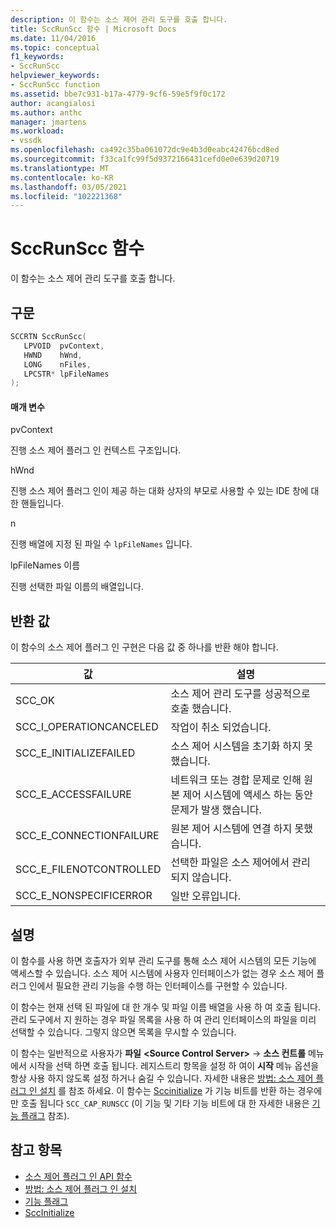 ```yaml
---
description: 이 함수는 소스 제어 관리 도구를 호출 합니다.
title: SccRunScc 함수 | Microsoft Docs
ms.date: 11/04/2016
ms.topic: conceptual
f1_keywords:
- SccRunScc
helpviewer_keywords:
- SccRunScc function
ms.assetid: bbe7c931-b17a-4779-9cf6-59e5f9f0c172
author: acangialosi
ms.author: anthc
manager: jmartens
ms.workload:
- vssdk
ms.openlocfilehash: ca492c35ba061072dc9e4b3d0eabc42476bcd8ed
ms.sourcegitcommit: f33ca1fc99f5d9372166431cefd0e0e639d20719
ms.translationtype: MT
ms.contentlocale: ko-KR
ms.lasthandoff: 03/05/2021
ms.locfileid: "102221368"
---
```

# <a name="sccrunscc-function"></a>SccRunScc 함수
이 함수는 소스 제어 관리 도구를 호출 합니다.

## <a name="syntax"></a>구문

```cpp
SCCRTN SccRunScc(
   LPVOID  pvContext,
   HWND    hWnd,
   LONG    nFiles,
   LPCSTR* lpFileNames
);
```

#### <a name="parameters"></a>매개 변수
 pvContext

진행 소스 제어 플러그 인 컨텍스트 구조입니다.

 hWnd

진행 소스 제어 플러그 인이 제공 하는 대화 상자의 부모로 사용할 수 있는 IDE 창에 대 한 핸들입니다.

 n

진행 배열에 지정 된 파일 수 `lpFileNames` 입니다.

 lpFileNames 이름

진행 선택한 파일 이름의 배열입니다.

## <a name="return-value"></a>반환 값
 이 함수의 소스 제어 플러그 인 구현은 다음 값 중 하나를 반환 해야 합니다.

|값|설명|
|-----------|-----------------|
|SCC_OK|소스 제어 관리 도구를 성공적으로 호출 했습니다.|
|SCC_I_OPERATIONCANCELED|작업이 취소 되었습니다.|
|SCC_E_INITIALIZEFAILED|소스 제어 시스템을 초기화 하지 못했습니다.|
|SCC_E_ACCESSFAILURE|네트워크 또는 경합 문제로 인해 원본 제어 시스템에 액세스 하는 동안 문제가 발생 했습니다.|
|SCC_E_CONNECTIONFAILURE|원본 제어 시스템에 연결 하지 못했습니다.|
|SCC_E_FILENOTCONTROLLED|선택한 파일은 소스 제어에서 관리 되지 않습니다.|
|SCC_E_NONSPECIFICERROR|일반 오류입니다.|

## <a name="remarks"></a>설명
 이 함수를 사용 하면 호출자가 외부 관리 도구를 통해 소스 제어 시스템의 모든 기능에 액세스할 수 있습니다. 소스 제어 시스템에 사용자 인터페이스가 없는 경우 소스 제어 플러그 인에서 필요한 관리 기능을 수행 하는 인터페이스를 구현할 수 있습니다.

 이 함수는 현재 선택 된 파일에 대 한 개수 및 파일 이름 배열을 사용 하 여 호출 됩니다. 관리 도구에서 지 원하는 경우 파일 목록을 사용 하 여 관리 인터페이스의 파일을 미리 선택할 수 있습니다. 그렇지 않으면 목록을 무시할 수 있습니다.

 이 함수는 일반적으로 사용자가 **파일** **\<Source Control Server>**  ->  **소스 컨트롤** 메뉴에서 시작을 선택 하면 호출 됩니다. 레지스트리 항목을 설정 하 여이 **시작** 메뉴 옵션을 항상 사용 하지 않도록 설정 하거나 숨길 수 있습니다. 자세한 내용은 [방법: 소스 제어 플러그 인 설치](../extensibility/internals/how-to-install-a-source-control-plug-in.md) 를 참조 하세요. 이 함수는 [Sccinitialize](../extensibility/sccinitialize-function.md) 가 기능 비트를 반환 하는 경우에만 호출 됩니다 `SCC_CAP_RUNSCC` (이 기능 및 기타 기능 비트에 대 한 자세한 내용은 [기능 플래그](../extensibility/capability-flags.md) 참조).

## <a name="see-also"></a>참고 항목
- [소스 제어 플러그 인 API 함수](../extensibility/source-control-plug-in-api-functions.md)
- [방법: 소스 제어 플러그 인 설치](../extensibility/internals/how-to-install-a-source-control-plug-in.md)
- [기능 플래그](../extensibility/capability-flags.md)
- [SccInitialize](../extensibility/sccinitialize-function.md)
